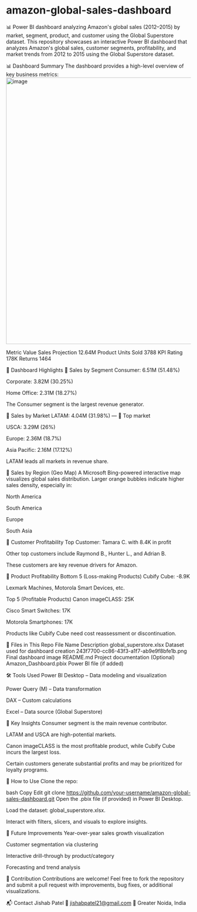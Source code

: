 # amazon-global-sales-dashboard
📊 Power BI dashboard analyzing Amazon's global sales (2012–2015) by market, segment, product, and customer using the Global Superstore dataset.
This repository showcases an interactive Power BI dashboard that analyzes Amazon's global sales, customer segments, profitability, and market trends from 2012 to 2015 using the Global Superstore dataset.


📊 Dashboard Summary
The dashboard provides a high-level overview of key business metrics:
<img width="1413" height="725" alt="image" src="https://github.com/user-attachments/assets/1b079162-47a8-4a8c-8b3c-672239635202" />


Metric	Value
Sales Projection	12.64M
Product Units Sold	3788
KPI Rating	178K
Returns	1464

📌 Dashboard Highlights
🔹 Sales by Segment
Consumer: 6.51M (51.48%)

Corporate: 3.82M (30.25%)

Home Office: 2.31M (18.27%)

The Consumer segment is the largest revenue generator.

🔹 Sales by Market
LATAM: 4.04M (31.98%) — 🥇 Top market

USCA: 3.29M (26%)

Europe: 2.36M (18.7%)

Asia Pacific: 2.16M (17.12%)

LATAM leads all markets in revenue share.

🔹 Sales by Region (Geo Map)
A Microsoft Bing-powered interactive map visualizes global sales distribution. Larger orange bubbles indicate higher sales density, especially in:

North America

South America

Europe

South Asia

🔹 Customer Profitability
Top Customer: Tamara C. with 8.4K in profit

Other top customers include Raymond B., Hunter L., and Adrian B.

These customers are key revenue drivers for Amazon.

🔹 Product Profitability
Bottom 5 (Loss-making Products)
Cubify Cube: -8.9K

Lexmark Machines, Motorola Smart Devices, etc.

Top 5 (Profitable Products)
Canon imageCLASS: 25K

Cisco Smart Switches: 17K

Motorola Smartphones: 17K

Products like Cubify Cube need cost reassessment or discontinuation.

📁 Files in This Repo
File Name	Description
global_superstore.xlsx	Dataset used for dashboard creation
243f7700-cc86-43f3-a1f7-ab9e9f8bfe1b.png	Final dashboard image
README.md	Project documentation
(Optional) Amazon_Dashboard.pbix	Power BI file (if added)

🛠 Tools Used
Power BI Desktop – Data modeling and visualization

Power Query (M) – Data transformation

DAX – Custom calculations

Excel – Data source (Global Superstore)

🧠 Key Insights
Consumer segment is the main revenue contributor.

LATAM and USCA are high-potential markets.

Canon imageCLASS is the most profitable product, while Cubify Cube incurs the largest loss.

Certain customers generate substantial profits and may be prioritized for loyalty programs.

🚀 How to Use
Clone the repo:

bash
Copy
Edit
git clone https://github.com/your-username/amazon-global-sales-dashboard.git
Open the .pbix file (if provided) in Power BI Desktop.

Load the dataset: global_superstore.xlsx.

Interact with filters, slicers, and visuals to explore insights.

🔄 Future Improvements
Year-over-year sales growth visualization

Customer segmentation via clustering

Interactive drill-through by product/category

Forecasting and trend analysis

🤝 Contribution
Contributions are welcome! Feel free to fork the repository and submit a pull request with improvements, bug fixes, or additional visualizations.

📬 Contact
Jishab Patel
📧 jishabpatel21@gmail.com
📍 Greater Noida, India

